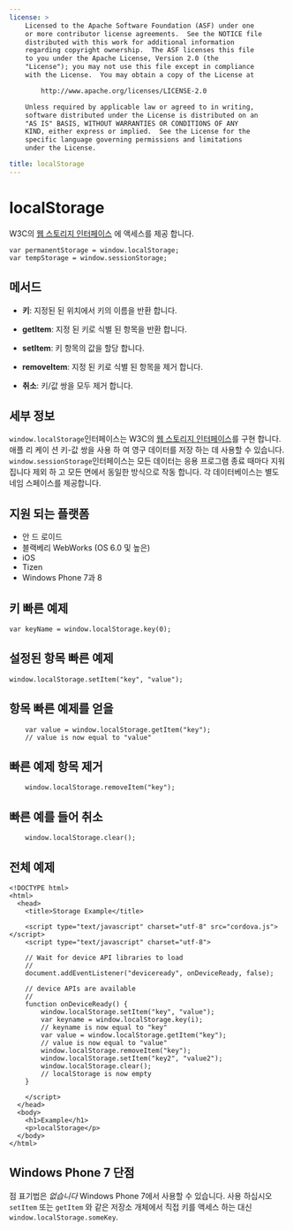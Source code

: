 ```yaml
---
license: >
    Licensed to the Apache Software Foundation (ASF) under one
    or more contributor license agreements.  See the NOTICE file
    distributed with this work for additional information
    regarding copyright ownership.  The ASF licenses this file
    to you under the Apache License, Version 2.0 (the
    "License"); you may not use this file except in compliance
    with the License.  You may obtain a copy of the License at

        http://www.apache.org/licenses/LICENSE-2.0

    Unless required by applicable law or agreed to in writing,
    software distributed under the License is distributed on an
    "AS IS" BASIS, WITHOUT WARRANTIES OR CONDITIONS OF ANY
    KIND, either express or implied.  See the License for the
    specific language governing permissions and limitations
    under the License.

title: localStorage
---
```


# localStorage

W3C의 [웹 스토리지 인터페이스][1] 에 액세스를 제공 합니다.

 [1]: http://dev.w3.org/html5/webstorage/#the-localstorage-attribute

    var permanentStorage = window.localStorage;
    var tempStorage = window.sessionStorage;
    

## 메서드

*   **키**: 지정된 된 위치에서 키의 이름을 반환 합니다.

*   **getItem**: 지정 된 키로 식별 된 항목을 반환 합니다.

*   **setItem**: 키 항목의 값을 할당 합니다.

*   **removeItem**: 지정 된 키로 식별 된 항목을 제거 합니다.

*   **취소**: 키/값 쌍을 모두 제거 합니다.

## 세부 정보

`window.localStorage`인터페이스는 W3C의 [웹 스토리지 인터페이스][2]를 구현 합니다. 애플 리 케이 션 키-값 쌍을 사용 하 여 영구 데이터를 저장 하는 데 사용할 수 있습니다. `window.sessionStorage`인터페이스는 모든 데이터는 응용 프로그램 종료 때마다 지워집니다 제외 하 고 모든 면에서 동일한 방식으로 작동 합니다. 각 데이터베이스는 별도 네임 스페이스를 제공합니다.

 [2]: http://dev.w3.org/html5/webstorage/

## 지원 되는 플랫폼

*   안 드 로이드
*   블랙베리 WebWorks (OS 6.0 및 높은)
*   iOS
*   Tizen
*   Windows Phone 7과 8

## 키 빠른 예제

    var keyName = window.localStorage.key(0);
    

## 설정된 항목 빠른 예제

    window.localStorage.setItem("key", "value");
    

## 항목 빠른 예제를 얻을

        var value = window.localStorage.getItem("key");
        // value is now equal to "value"
    

## 빠른 예제 항목 제거

        window.localStorage.removeItem("key");
    

## 빠른 예를 들어 취소

        window.localStorage.clear();
    

## 전체 예제

    <!DOCTYPE html>
    <html>
      <head>
        <title>Storage Example</title>
    
        <script type="text/javascript" charset="utf-8" src="cordova.js"></script>
        <script type="text/javascript" charset="utf-8">
    
        // Wait for device API libraries to load
        //
        document.addEventListener("deviceready", onDeviceReady, false);
    
        // device APIs are available
        //
        function onDeviceReady() {
            window.localStorage.setItem("key", "value");
            var keyname = window.localStorage.key(i);
            // keyname is now equal to "key"
            var value = window.localStorage.getItem("key");
            // value is now equal to "value"
            window.localStorage.removeItem("key");
            window.localStorage.setItem("key2", "value2");
            window.localStorage.clear();
            // localStorage is now empty
        }
    
        </script>
      </head>
      <body>
        <h1>Example</h1>
        <p>localStorage</p>
      </body>
    </html>
    

## Windows Phone 7 단점

점 표기법은 *없습니다* Windows Phone 7에서 사용할 수 있습니다. 사용 하십시오 `setItem` 또는 `getItem` 와 같은 저장소 개체에서 직접 키를 액세스 하는 대신`window.localStorage.someKey`.